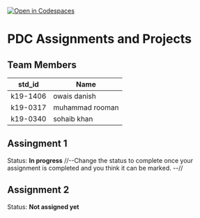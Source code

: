 [![Open in Codespaces](https://classroom.github.com/assets/launch-codespace-7f7980b617ed060a017424585567c406b6ee15c891e84e1186181d67ecf80aa0.svg)](https://classroom.github.com/open-in-codespaces?assignment_repo_id=14260972)
# PDC Assignments and Projects
## Team Members
|std_id|Name|
|--------|-|
|k19-1406|owais danish|
|k19-0317|muhammad rooman|
|k19-0340|sohaib khan|

## Assingment 1 ##
Status: **In progress**
//--Change the status to complete once your assignment is completed and you think it can be marked. --//

## Assignment 2 ##
Status: **Not assigned yet**
